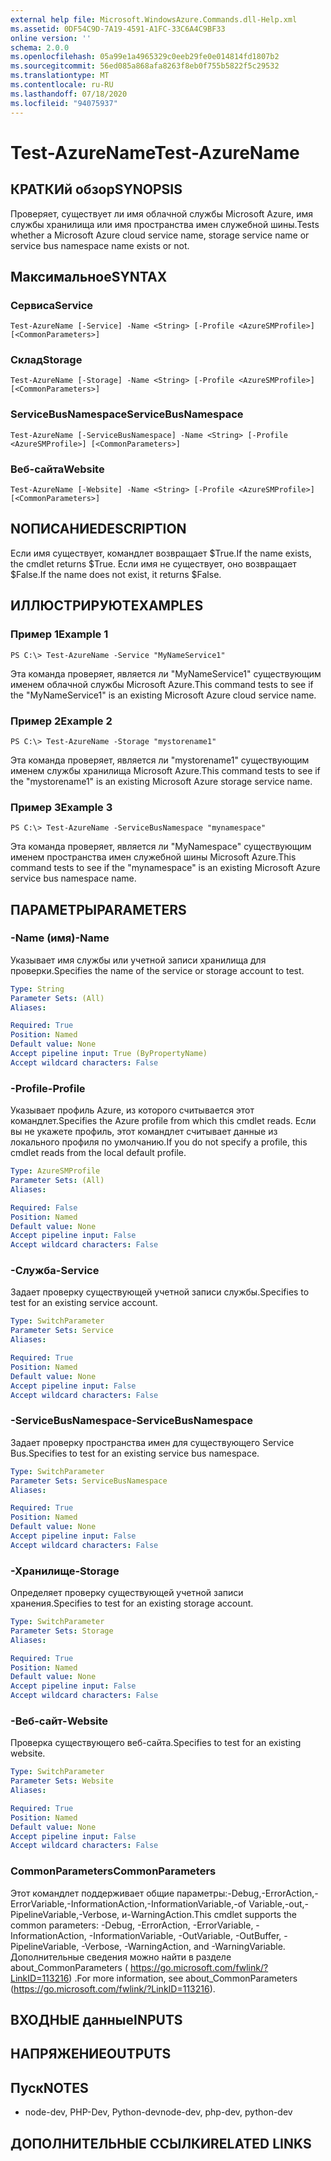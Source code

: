 ```yaml
---
external help file: Microsoft.WindowsAzure.Commands.dll-Help.xml
ms.assetid: 0DF54C9D-7A19-4591-A1FC-33C6A4C9BF33
online version: ''
schema: 2.0.0
ms.openlocfilehash: 05a99e1a4965329c0eeb29fe0e014814fd1807b2
ms.sourcegitcommit: 56ed085a868afa8263f8eb0f755b5822f5c29532
ms.translationtype: MT
ms.contentlocale: ru-RU
ms.lasthandoff: 07/18/2020
ms.locfileid: "94075937"
---
```

# <span data-ttu-id="46fcd-101">Test-AzureName</span><span class="sxs-lookup"><span data-stu-id="46fcd-101">Test-AzureName</span></span>

## <span data-ttu-id="46fcd-102">КРАТКИй обзор</span><span class="sxs-lookup"><span data-stu-id="46fcd-102">SYNOPSIS</span></span>
<span data-ttu-id="46fcd-103">Проверяет, существует ли имя облачной службы Microsoft Azure, имя службы хранилища или имя пространства имен служебной шины.</span><span class="sxs-lookup"><span data-stu-id="46fcd-103">Tests whether a Microsoft Azure cloud service name, storage service name or service bus namespace name exists or not.</span></span>

## <span data-ttu-id="46fcd-104">Максимальное</span><span class="sxs-lookup"><span data-stu-id="46fcd-104">SYNTAX</span></span>

### <span data-ttu-id="46fcd-105">Сервиса</span><span class="sxs-lookup"><span data-stu-id="46fcd-105">Service</span></span>
```
Test-AzureName [-Service] -Name <String> [-Profile <AzureSMProfile>] [<CommonParameters>]
```

### <span data-ttu-id="46fcd-106">Склад</span><span class="sxs-lookup"><span data-stu-id="46fcd-106">Storage</span></span>
```
Test-AzureName [-Storage] -Name <String> [-Profile <AzureSMProfile>] [<CommonParameters>]
```

### <span data-ttu-id="46fcd-107">ServiceBusNamespace</span><span class="sxs-lookup"><span data-stu-id="46fcd-107">ServiceBusNamespace</span></span>
```
Test-AzureName [-ServiceBusNamespace] -Name <String> [-Profile <AzureSMProfile>] [<CommonParameters>]
```

### <span data-ttu-id="46fcd-108">Веб-сайта</span><span class="sxs-lookup"><span data-stu-id="46fcd-108">Website</span></span>
```
Test-AzureName [-Website] -Name <String> [-Profile <AzureSMProfile>] [<CommonParameters>]
```

## <span data-ttu-id="46fcd-109">NОПИСАНИЕ</span><span class="sxs-lookup"><span data-stu-id="46fcd-109">DESCRIPTION</span></span>
<span data-ttu-id="46fcd-110">Если имя существует, командлет возвращает $True.</span><span class="sxs-lookup"><span data-stu-id="46fcd-110">If the name exists, the cmdlet returns $True.</span></span>
<span data-ttu-id="46fcd-111">Если имя не существует, оно возвращает $False.</span><span class="sxs-lookup"><span data-stu-id="46fcd-111">If the name does not exist, it returns $False.</span></span>

## <span data-ttu-id="46fcd-112">ИЛЛЮСТРИРУЮТ</span><span class="sxs-lookup"><span data-stu-id="46fcd-112">EXAMPLES</span></span>

### <span data-ttu-id="46fcd-113">Пример 1</span><span class="sxs-lookup"><span data-stu-id="46fcd-113">Example 1</span></span>
```
PS C:\> Test-AzureName -Service "MyNameService1"
```

<span data-ttu-id="46fcd-114">Эта команда проверяет, является ли "MyNameService1" существующим именем облачной службы Microsoft Azure.</span><span class="sxs-lookup"><span data-stu-id="46fcd-114">This command tests to see if the "MyNameService1" is an existing Microsoft Azure cloud service name.</span></span>

### <span data-ttu-id="46fcd-115">Пример 2</span><span class="sxs-lookup"><span data-stu-id="46fcd-115">Example 2</span></span>
```
PS C:\> Test-AzureName -Storage "mystorename1"
```

<span data-ttu-id="46fcd-116">Эта команда проверяет, является ли "mystorename1" существующим именем службы хранилища Microsoft Azure.</span><span class="sxs-lookup"><span data-stu-id="46fcd-116">This command tests to see if the "mystorename1" is an existing Microsoft Azure storage service name.</span></span>

### <span data-ttu-id="46fcd-117">Пример 3</span><span class="sxs-lookup"><span data-stu-id="46fcd-117">Example 3</span></span>
```
PS C:\> Test-AzureName -ServiceBusNamespace "mynamespace"
```

<span data-ttu-id="46fcd-118">Эта команда проверяет, является ли "MyNamespace" существующим именем пространства имен служебной шины Microsoft Azure.</span><span class="sxs-lookup"><span data-stu-id="46fcd-118">This command tests to see if the "mynamespace" is an existing Microsoft Azure service bus namespace name.</span></span>

## <span data-ttu-id="46fcd-119">ПАРАМЕТРЫ</span><span class="sxs-lookup"><span data-stu-id="46fcd-119">PARAMETERS</span></span>

### <span data-ttu-id="46fcd-120">-Name (имя)</span><span class="sxs-lookup"><span data-stu-id="46fcd-120">-Name</span></span>
<span data-ttu-id="46fcd-121">Указывает имя службы или учетной записи хранилища для проверки.</span><span class="sxs-lookup"><span data-stu-id="46fcd-121">Specifies the name of the service or storage account to test.</span></span>

```yaml
Type: String
Parameter Sets: (All)
Aliases: 

Required: True
Position: Named
Default value: None
Accept pipeline input: True (ByPropertyName)
Accept wildcard characters: False
```

### <span data-ttu-id="46fcd-122">-Profile</span><span class="sxs-lookup"><span data-stu-id="46fcd-122">-Profile</span></span>
<span data-ttu-id="46fcd-123">Указывает профиль Azure, из которого считывается этот командлет.</span><span class="sxs-lookup"><span data-stu-id="46fcd-123">Specifies the Azure profile from which this cmdlet reads.</span></span>
<span data-ttu-id="46fcd-124">Если вы не укажете профиль, этот командлет считывает данные из локального профиля по умолчанию.</span><span class="sxs-lookup"><span data-stu-id="46fcd-124">If you do not specify a profile, this cmdlet reads from the local default profile.</span></span>

```yaml
Type: AzureSMProfile
Parameter Sets: (All)
Aliases: 

Required: False
Position: Named
Default value: None
Accept pipeline input: False
Accept wildcard characters: False
```

### <span data-ttu-id="46fcd-125">-Служба</span><span class="sxs-lookup"><span data-stu-id="46fcd-125">-Service</span></span>
<span data-ttu-id="46fcd-126">Задает проверку существующей учетной записи службы.</span><span class="sxs-lookup"><span data-stu-id="46fcd-126">Specifies to test for an existing service account.</span></span>

```yaml
Type: SwitchParameter
Parameter Sets: Service
Aliases: 

Required: True
Position: Named
Default value: None
Accept pipeline input: False
Accept wildcard characters: False
```

### <span data-ttu-id="46fcd-127">-ServiceBusNamespace</span><span class="sxs-lookup"><span data-stu-id="46fcd-127">-ServiceBusNamespace</span></span>
<span data-ttu-id="46fcd-128">Задает проверку пространства имен для существующего Service Bus.</span><span class="sxs-lookup"><span data-stu-id="46fcd-128">Specifies to test for an existing service bus namespace.</span></span>

```yaml
Type: SwitchParameter
Parameter Sets: ServiceBusNamespace
Aliases: 

Required: True
Position: Named
Default value: None
Accept pipeline input: False
Accept wildcard characters: False
```

### <span data-ttu-id="46fcd-129">-Хранилище</span><span class="sxs-lookup"><span data-stu-id="46fcd-129">-Storage</span></span>
<span data-ttu-id="46fcd-130">Определяет проверку существующей учетной записи хранения.</span><span class="sxs-lookup"><span data-stu-id="46fcd-130">Specifies to test for an existing storage account.</span></span>

```yaml
Type: SwitchParameter
Parameter Sets: Storage
Aliases: 

Required: True
Position: Named
Default value: None
Accept pipeline input: False
Accept wildcard characters: False
```

### <span data-ttu-id="46fcd-131">-Веб-сайт</span><span class="sxs-lookup"><span data-stu-id="46fcd-131">-Website</span></span>
<span data-ttu-id="46fcd-132">Проверка существующего веб-сайта.</span><span class="sxs-lookup"><span data-stu-id="46fcd-132">Specifies to test for an existing website.</span></span>

```yaml
Type: SwitchParameter
Parameter Sets: Website
Aliases: 

Required: True
Position: Named
Default value: None
Accept pipeline input: False
Accept wildcard characters: False
```

### <span data-ttu-id="46fcd-133">CommonParameters</span><span class="sxs-lookup"><span data-stu-id="46fcd-133">CommonParameters</span></span>
<span data-ttu-id="46fcd-134">Этот командлет поддерживает общие параметры:-Debug,-ErrorAction,-ErrorVariable,-InformationAction,-InformationVariable,-of Variable,-out,-PipelineVariable,-Verbose, и-WarningAction.</span><span class="sxs-lookup"><span data-stu-id="46fcd-134">This cmdlet supports the common parameters: -Debug, -ErrorAction, -ErrorVariable, -InformationAction, -InformationVariable, -OutVariable, -OutBuffer, -PipelineVariable, -Verbose, -WarningAction, and -WarningVariable.</span></span> <span data-ttu-id="46fcd-135">Дополнительные сведения можно найти в разделе about_CommonParameters ( https://go.microsoft.com/fwlink/?LinkID=113216) .</span><span class="sxs-lookup"><span data-stu-id="46fcd-135">For more information, see about_CommonParameters (https://go.microsoft.com/fwlink/?LinkID=113216).</span></span>

## <span data-ttu-id="46fcd-136">ВХОДНЫЕ данные</span><span class="sxs-lookup"><span data-stu-id="46fcd-136">INPUTS</span></span>

## <span data-ttu-id="46fcd-137">НАПРЯЖЕНИЕ</span><span class="sxs-lookup"><span data-stu-id="46fcd-137">OUTPUTS</span></span>

## <span data-ttu-id="46fcd-138">Пуск</span><span class="sxs-lookup"><span data-stu-id="46fcd-138">NOTES</span></span>
* <span data-ttu-id="46fcd-139">node-dev, PHP-Dev, Python-dev</span><span class="sxs-lookup"><span data-stu-id="46fcd-139">node-dev, php-dev, python-dev</span></span>

## <span data-ttu-id="46fcd-140">ДОПОЛНИТЕЛЬНЫЕ ССЫЛКИ</span><span class="sxs-lookup"><span data-stu-id="46fcd-140">RELATED LINKS</span></span>

